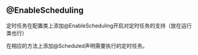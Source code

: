 ## @EnableScheduling

定时任务在配置类上添加@EnableScheduling开启对定时任务的支持（放在运行类也行）

在相应的方法上添加@Scheduled声明需要执行的定时任务。



























